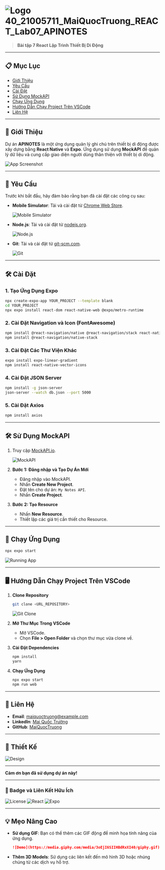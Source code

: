 
# ![Logo](https://via.placeholder.com/150) 40_21005711_MaiQuocTruong_REACT_Lab07_APINOTES

> **Bài tập 7 React Lập Trình Thiết Bị Di Động**

---

## 📋 Mục Lục

- [Giới Thiệu](#giới-thiệu)
- [Yêu Cầu](#yêu-cầu)
- [Cài Đặt](#cài-đặt)
- [Sử Dụng MockAPI](#sử-dụng-mockapi)
- [Chạy Ứng Dụng](#chạy-ứng-dụng)
- [Hướng Dẫn Chạy Project Trên VSCode](#hướng-dẫn-chạy-project-trên-vscode)
- [Liên Hệ](#liên-hệ)

---

## 🎉 Giới Thiệu

Dự án **APINOTES** là một ứng dụng quản lý ghi chú trên thiết bị di động được xây dựng bằng **React Native** và **Expo**. Ứng dụng sử dụng **MockAPI** để quản lý dữ liệu và cung cấp giao diện người dùng thân thiện với thiết bị di động.

![App Screenshot](https://via.placeholder.com/600x400)

---

## 📌 Yêu Cầu

Trước khi bắt đầu, hãy đảm bảo rằng bạn đã cài đặt các công cụ sau:

- **Mobile Simulator**: Tải và cài đặt từ [Chrome Web Store](https://chromewebstore.google.com/detail/mobile-simulator-responsi/ckejmhbmlajgoklhgbapkiccekfoccmk).
  
  ![Mobile Simulator](https://via.placeholder.com/300x200)
  
- **Node.js**: Tải và cài đặt từ [nodejs.org](https://nodejs.org/).

  ![Node.js](https://nodejs.org/static/images/logo.svg)

- **Git**: Tải và cài đặt từ [git-scm.com](https://git-scm.com/).

  ![Git](https://git-scm.com/images/logos/downloads/Git-Icon-1788C.png)

---

## 🛠️ Cài Đặt

### 1. Tạo Ứng Dụng Expo

```bash
npx create-expo-app YOUR_PROJECT --template blank
cd YOUR_PROJECT
npx expo install react-dom react-native-web @expo/metro-runtime
```

### 2. Cài Đặt Navigation và Icon (FontAwesome)

```bash
npm install @react-navigation/native @react-navigation/stack react-native-gesture-handler react-native-reanimated react-native-screens react-native-safe-area-context @react-native-community/masked-view
npm install @react-navigation/native-stack
```

### 3. Cài Đặt Các Thư Viện Khác

```bash
expo install expo-linear-gradient
npm install react-native-vector-icons
```

### 4. Cài Đặt JSON Server

```bash
npm install -g json-server
json-server --watch db.json --port 5000
```

### 5. Cài Đặt Axios

```bash
npm install axios
```

---

## 🛠️ Sử Dụng MockAPI

1. Truy cập [MockAPI.io](https://mockapi.io/).

   ![MockAPI](https://via.placeholder.com/300x200)

2. **Bước 1: Đăng nhập và Tạo Dự Án Mới**

   - Đăng nhập vào MockAPI.
   - Nhấn **Create New Project**.
   - Đặt tên cho dự án: `My Notes API`.
   - Nhấn **Create Project**.

3. **Bước 2: Tạo Resource**

   - Nhấn **New Resource**.
   - Thiết lập các giá trị cần thiết cho Resource.

---

## 🚀 Chạy Ứng Dụng

```bash
npx expo start
```

![Running App](https://via.placeholder.com/600x400)

---

## 🖥️ Hướng Dẫn Chạy Project Trên VSCode

1. **Clone Repository**

   ```bash
   git clone <URL_REPOSITORY>
   ```

   ![Git Clone](https://via.placeholder.com/300x200)

2. **Mở Thư Mục Trong VSCode**

   - Mở VSCode.
   - Chọn **File > Open Folder** và chọn thư mục vừa clone về.

3. **Cài Đặt Dependencies**

   ```bash
   npm install
   yarn
   ```

4. **Chạy Ứng Dụng**

   ```bash
   npx expo start
   npm run web
   ```

---

## 📧 Liên Hệ

- **Email**: maiquoctruong@example.com
- **LinkedIn**: [Mai Quốc Trường](https://www.linkedin.com/in/maiquoctruong/)
- **GitHub**: [MaiQuocTruong](https://github.com/MaiQuocTruong)

---

## 🎨 Thiết Kế

![Design](https://via.placeholder.com/600x400)

---

**Cảm ơn bạn đã sử dụng dự án này!**

---

### 🌟 Badge và Liên Kết Hữu Ích

![License](https://img.shields.io/badge/license-MIT-blue.svg)
![React](https://img.shields.io/badge/React-Native-blue)
![Expo](https://img.shields.io/badge/Expo-v48.0.0-blue)

---

## 💡 Mẹo Nâng Cao

- **Sử dụng GIF**: Bạn có thể thêm các GIF động để minh họa tính năng của ứng dụng.

  ```markdown
  ![Demo](https://media.giphy.com/media/3oEjI6SIIHBdRxXI40/giphy.gif)
  ```

- **Thêm 3D Models**: Sử dụng các liên kết đến mô hình 3D hoặc nhúng chúng từ các dịch vụ hỗ trợ.
